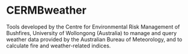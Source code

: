 # CERMBweather
Tools developed by the Centre for Environmental Risk Management of Bushfires, 
University of Wollongong (Australia) to manage and query weather data provided 
by the Australian Bureau of Meteorology, and to calculate fire and weather-related 
indices.
